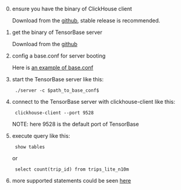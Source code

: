 0. ensure you have the binary of ClickHouse client
    
    Download from the [github](https://github.com/ClickHouse/ClickHouse/releases), stable release is recommended.

1. get the binary of TensorBase server
    
    Download from the [github](https://github.com/tensorbase/tensorbase/releases)

2. config a base.conf for server booting
    
    Here is [an example of base.conf](/crates/server/tests/confs/base.conf)

3. start the TensorBase server like this:

        ./server -c $path_to_base_conf$

4. connect to the TensorBase server with clickhouse-client like this:

        clickhouse-client --port 9528
    
    NOTE: here 9528 is the default port of TensorBase

5. execute query like this:

        show tables

    or

        select count(trip_id) from trips_lite_n10m

6. more supported statements could be seen [here](/docs/lang.md)